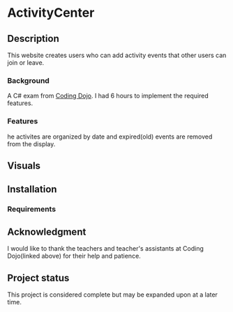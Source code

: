 # ActivityCenter

## Description
This website creates users who can add activity events that other users can join or leave.

### Background
A C# exam from [Coding Dojo](https://www.codingdojo.com/). I had 6 hours to implement the required features.

### Features
he activites are organized by date and expired(old) events are removed from the display.

## Visuals

## Installation
### Requirements

## Acknowledgment
I would like to thank the teachers and teacher's assistants at Coding Dojo(linked above) for their help and patience.

## Project status
This project is considered complete but may be expanded upon at a later time.

